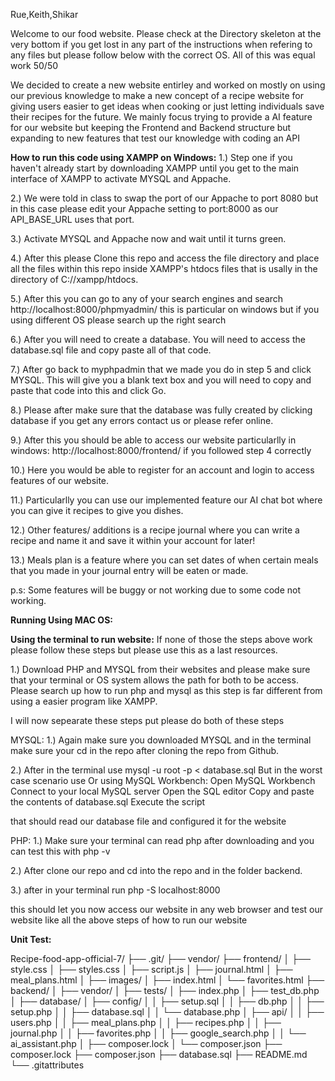 Rue,Keith,Shikar

Welcome to our food website. Please check at the Directory skeleton at the very bottom if you get lost in any part of the instructions when refering to any files but please follow below with the correct OS.
All of this was equal work 50/50

We decided to create a new website entirley and worked on mostly on using our previous knowledge to make a new concept of a recipe website for giving users easier to get ideas when cooking or just letting individuals save their recipes for the future.
We mainly focus trying to provide a AI feature for our website but keeping the Frontend and Backend structure but expanding to new features that test our knowledge with coding an API





**How to run this code using XAMPP on Windows:**
1.) Step one if you haven't already start by downloading XAMPP until you get to the main interface of XAMPP to activate MYSQL and Appache.

2.) We were told in class to swap the port of our Appache to port 8080 but in this case please edit your Appache setting to port:8000 as our API_BASE_URL uses that port.

3.) Activate MYSQL and Appache now and wait until it turns green.

4.) After this please Clone this repo and access the file directory and place all the files within this repo inside XAMPP's htdocs files that is usally in the directory of C://xampp/htdocs. 

5.) After this you can go to any of your search engines and search http://localhost:8000/phpmyadmin/ this is particular on windows but if you using different OS please search up the right search

6.) After you will need to create a database. You will need to access the database.sql file and copy paste all of that code.

7.) After go back to myphpadmin that we made you do in step 5 and click MYSQL. This will give you a blank text box and you will need to copy and paste that code into this and click Go.

8.) Please after make sure that the database was fully created by clicking database if you get any errors contact us or please refer online.

9.) After this you should be able to access our website particularlly in windows: http://localhost:8000/frontend/ if you followed step 4 correctly

10.) Here you would be able to register for an account and login to access features of our website.

11.) Particularlly you can use our implemented feature our AI chat bot where you can give it recipes to give you dishes.

12.) Other features/ additions is a recipe journal where you can write a recipe and name it and save it within your account for later!

13.) Meals plan is a feature where you can set dates of when certain meals that you made in your journal entry will be eaten or made.

p.s: Some features will be buggy or not working due to some code not working.

**Running Using MAC OS:**



**Using the terminal to run website:**
If none of those the steps above work please follow these steps but please use this as a last resources.

1.) Download PHP and MYSQL from their websites and please make sure that your terminal or OS system allows the path for both to be access. Please search up how to run php and mysql as this step is far different from using a easier 
program like XAMPP.

I will now sepearate these steps put please do both of these steps

MYSQL:
1.) Again make sure you downloaded MYSQL and in the terminal make sure your cd in the repo after cloning the repo from Github.

2.) After in the terminal use  mysql -u root -p < database.sql
But in the worst case scenario use 
Or using MySQL Workbench:
Open MySQL Workbench
Connect to your local MySQL server
Open the SQL editor
Copy and paste the contents of database.sql
Execute the script

that should read our database file and configured it for the website

PHP:
1.) Make sure your terminal can read php after downloading and you can test this with php -v

2.) After clone our repo and cd into the repo and in the folder backend.

3.) after in your terminal run php -S localhost:8000

this should let you now access our website in any web browser and test our website like all the above steps of how to run our website


**Unit Test:**




Recipe-food-app-official-7/
├── .git/
├── vendor/
├── frontend/
│   ├── style.css
│   ├── styles.css
│   ├── script.js
│   ├── journal.html
│   ├── meal_plans.html
│   ├── images/
│   ├── index.html
│   └── favorites.html
├── backend/
│   ├── vendor/
│   ├── tests/
│   ├── index.php
│   ├── test_db.php
│   ├── database/
│   ├── config/
│   │   ├── setup.sql
│   │   ├── db.php
│   │   ├── setup.php
│   │   ├── database.sql
│   │   └── database.php
│   ├── api/
│   │   ├── users.php
│   │   ├── meal_plans.php
│   │   ├── recipes.php
│   │   ├── journal.php
│   │   ├── favorites.php
│   │   ├── google_search.php
│   │   └── ai_assistant.php
│   ├── composer.lock
│   └── composer.json
├── composer.lock
├── composer.json
├── database.sql
├── README.md
└── .gitattributes
